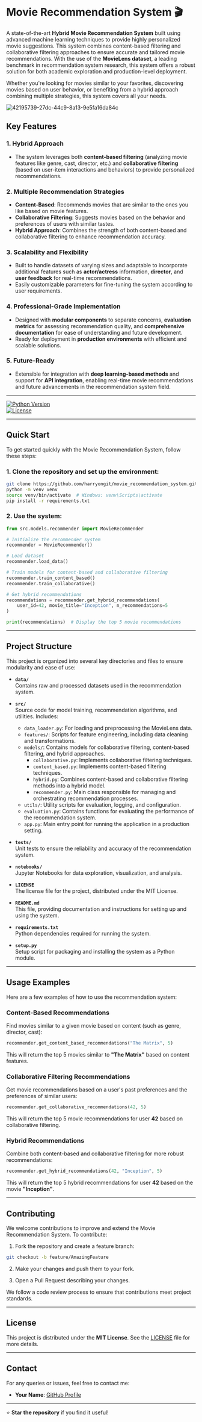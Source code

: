 # Movie Recommendation System 🎬

A state-of-the-art **Hybrid Movie Recommendation System** built using advanced machine learning techniques to provide highly personalized movie suggestions. This system combines content-based filtering and collaborative filtering approaches to ensure accurate and tailored movie recommendations. With the use of the **MovieLens dataset**, a leading benchmark in recommendation system research, this system offers a robust solution for both academic exploration and production-level deployment.

Whether you're looking for movies similar to your favorites, discovering movies based on user behavior, or benefiting from a hybrid approach combining multiple strategies, this system covers all your needs.

![42195739-27dc-44c9-8a13-9e5fa16da84c](https://github.com/user-attachments/assets/060411ae-31c8-4aab-9ba0-ea2c0ae3a44a)



## Key Features

### 1. **Hybrid Approach**
   - The system leverages both **content-based filtering** (analyzing movie features like genre, cast, director, etc.) and **collaborative filtering** (based on user-item interactions and behaviors) to provide personalized recommendations.

### 2. **Multiple Recommendation Strategies**
   - **Content-Based**: Recommends movies that are similar to the ones you like based on movie features.
   - **Collaborative Filtering**: Suggests movies based on the behavior and preferences of users with similar tastes.
   - **Hybrid Approach**: Combines the strength of both content-based and collaborative filtering to enhance recommendation accuracy.

### 3. **Scalability and Flexibility**
   - Built to handle datasets of varying sizes and adaptable to incorporate additional features such as **actor/actress** information, **director**, and **user feedback** for real-time recommendations.
   - Easily customizable parameters for fine-tuning the system according to user requirements.

### 4. **Professional-Grade Implementation**
   - Designed with **modular components** to separate concerns, **evaluation metrics** for assessing recommendation quality, and **comprehensive documentation** for ease of understanding and future development.
   - Ready for deployment in **production environments** with efficient and scalable solutions.

### 5. **Future-Ready**
   - Extensible for integration with **deep learning-based methods** and support for **API integration**, enabling real-time movie recommendations and future advancements in the recommendation system field.

---

[![Python Version](https://img.shields.io/badge/python-3.7+-blue.svg)](https://www.python.org/downloads/)  
[![License](https://img.shields.io/badge/license-MIT-green.svg)](LICENSE)

---

## Quick Start

To get started quickly with the Movie Recommendation System, follow these steps:


### 1. Clone the repository and set up the environment:

```bash
git clone https://github.com/harryongit/movie_recommendation_system.git 
python -m venv venv  
source venv/bin/activate  # Windows: venv\Scripts\activate  
pip install -r requirements.txt  
```

### 2. Use the system:

```python
from src.models.recommender import MovieRecommender  

# Initialize the recommender system
recommender = MovieRecommender()

# Load dataset
recommender.load_data()

# Train models for content-based and collaborative filtering
recommender.train_content_based()
recommender.train_collaborative()

# Get hybrid recommendations
recommendations = recommender.get_hybrid_recommendations(
    user_id=42, movie_title="Inception", n_recommendations=5  
)

print(recommendations)  # Display the top 5 movie recommendations
```

---

## Project Structure

This project is organized into several key directories and files to ensure modularity and ease of use:

- **`data/`**  
  Contains raw and processed datasets used in the recommendation system.

- **`src/`**  
  Source code for model training, recommendation algorithms, and utilities. Includes:
  - `data_loader.py`: For loading and preprocessing the MovieLens data.
  - `features/`: Scripts for feature engineering, including data cleaning and transformations.
  - `models/`: Contains models for collaborative filtering, content-based filtering, and hybrid approaches.
    - `collaborative.py`: Implements collaborative filtering techniques.
    - `content_based.py`: Implements content-based filtering techniques.
    - `hybrid.py`: Combines content-based and collaborative filtering methods into a hybrid model.
    - `recommender.py`: Main class responsible for managing and orchestrating recommendation processes.
  - `utils/`: Utility scripts for evaluation, logging, and configuration.
  - `evaluation.py`: Contains functions for evaluating the performance of the recommendation system.
  - `app.py`: Main entry point for running the application in a production setting.

- **`tests/`**  
  Unit tests to ensure the reliability and accuracy of the recommendation system.

- **`notebooks/`**  
  Jupyter Notebooks for data exploration, visualization, and analysis.

- **`LICENSE`**  
  The license file for the project, distributed under the MIT License.

- **`README.md`**  
  This file, providing documentation and instructions for setting up and using the system.

- **`requirements.txt`**  
  Python dependencies required for running the system.

- **`setup.py`**  
  Setup script for packaging and installing the system as a Python module.

---

## Usage Examples

Here are a few examples of how to use the recommendation system:

### **Content-Based Recommendations**

Find movies similar to a given movie based on content (such as genre, director, cast):

```python
recommender.get_content_based_recommendations("The Matrix", 5)
```

This will return the top 5 movies similar to **"The Matrix"** based on content features.

### **Collaborative Filtering Recommendations**

Get movie recommendations based on a user's past preferences and the preferences of similar users:

```python
recommender.get_collaborative_recommendations(42, 5)
```

This will return the top 5 movie recommendations for user **42** based on collaborative filtering.

### **Hybrid Recommendations**

Combine both content-based and collaborative filtering for more robust recommendations:

```python
recommender.get_hybrid_recommendations(42, "Inception", 5)
```

This will return the top 5 hybrid recommendations for user **42** based on the movie **"Inception"**.

---

## Contributing

We welcome contributions to improve and extend the Movie Recommendation System. To contribute:

1. Fork the repository and create a feature branch:

```bash
git checkout -b feature/AmazingFeature
```

2. Make your changes and push them to your fork.

3. Open a Pull Request describing your changes.

We follow a code review process to ensure that contributions meet project standards.

---

## License

This project is distributed under the **MIT License**. See the [LICENSE](LICENSE) file for more details.

---

## Contact

For any queries or issues, feel free to contact me:

- **Your Name**: [GitHub Profile](https://github.com/harryongit)

---

⭐️ **Star the repository** if you find it useful!
